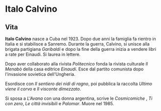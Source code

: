 # Italo Calvino

## Vita

__Italo Calvino__ nasce a Cuba nel 1923. Dopo due anni la famiglia fa rientro in Italia e si stabilisce a Sanremo. Durante la guerra, Calvino, si unisce alla brigata partigiana _Garibaldi_ e dopo la fine della guerra inizia a vendere libri a rate per Einaudi. Si laurea in lettere.

Dopo aver collaborato alla rivista _Politecnico_ fonda la rivista culturale _Il Menabò_  della casa editrice _Einaudi_.  Esce dal partito comunista dopo l'invasione sovietica dell'Ungheria.

Esordisce con _Il sentiero dei nidi di ragno_, poi pubblica la raccolta _Ultimo viene il corvo_ e _Il visconte dimezzato_.

Si sposa a _L'Avana_ con una donna argentina, scrive le _Cosmicomiche_ , _Ti con zero_, _Le città invisibili_ e _Palomar_. Muore nel 1985.
